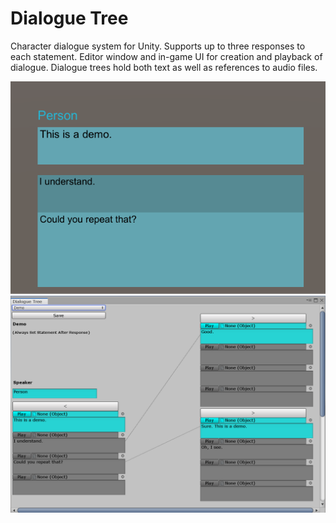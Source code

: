 # Dialogue Tree
Character dialogue system for Unity.
Supports up to three responses to each statement.
Editor window and in-game UI for creation and playback of dialogue.
Dialogue trees hold both text as well as references to audio files.

![playback](Screenshots/dialoguetree_play_screenshot.png)
![editor window](Screenshots/dialoguetree_editor_screenshot.png)


